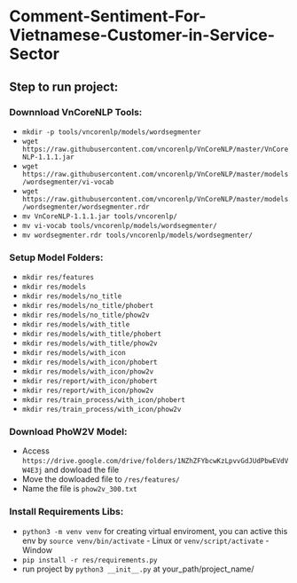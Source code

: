 # Comment-Sentiment-For-Vietnamese-Customer-in-Service-Sector
## Step to run project:
### Downnload VnCoreNLP Tools:
- `mkdir -p tools/vncorenlp/models/wordsegmenter`
- `wget https://raw.githubusercontent.com/vncorenlp/VnCoreNLP/master/VnCoreNLP-1.1.1.jar`
- `wget https://raw.githubusercontent.com/vncorenlp/VnCoreNLP/master/models/wordsegmenter/vi-vocab`
- `wget https://raw.githubusercontent.com/vncorenlp/VnCoreNLP/master/models/wordsegmenter/wordsegmenter.rdr`
- `mv VnCoreNLP-1.1.1.jar tools/vncorenlp/`
- `mv vi-vocab tools/vncorenlp/models/wordsegmenter/`
- `mv wordsegmenter.rdr tools/vncorenlp/models/wordsegmenter/`
### Setup Model Folders:
- `mkdir res/features`
- `mkdir res/models`
- `mkdir res/models/no_title`
- `mkdir res/models/no_title/phobert`
- `mkdir res/models/no_title/phow2v`
- `mkdir res/models/with_title`
- `mkdir res/models/with_title/phobert`
- `mkdir res/models/with_title/phow2v`
- `mkdir res/models/with_icon`
- `mkdir res/models/with_icon/phobert`
- `mkdir res/models/with_icon/phow2v`
- `mkdir res/report/with_icon/phobert`
- `mkdir res/report/with_icon/phow2v`
- `mkdir res/train_process/with_icon/phobert`
- `mkdir res/train_process/with_icon/phow2v`
### Download PhoW2V Model:
- Access `https://drive.google.com/drive/folders/1NZhZFYbcwKzLpvvGdJUdPbwEVdVW4E3j` and dowload the file
- Move the dowloaded file to `/res/features/`
- Name the file is `phow2v_300.txt`
### Install Requirements Libs:
- `python3 -m venv venv` for creating virtual enviroment, you can active this env by `source venv/bin/activate` - Linux or `venv/script/activate` - Window
- `pip install -r res/requirements.py`
- run project by `python3 __init__.py` at your_path/project_name/
